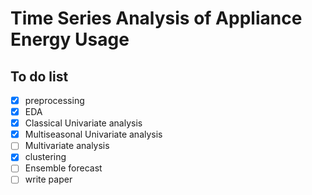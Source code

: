 # Time Series Analysis of Appliance Energy Usage

## To do list

- [x] preprocessing
- [x] EDA
- [x] Classical Univariate analysis
- [x] Multiseasonal Univariate analysis 
- [ ] Multivariate analysis
- [x] clustering
- [ ] Ensemble forecast
- [ ] write paper
